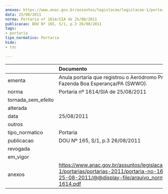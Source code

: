 ```yaml
---
anexos: https://www.anac.gov.br/assuntos/legislacao/legislacao-1/portarias/portarias-2011/portaria-no-1614-sia-de-25-08-2011/@@display-file/arquivo_norma/PA2011-1614.pdf
data: 25/08/2011
norma: Portaria nº 1614/SIA de 25/08/2011
publicacao: DOU Nº 165, S/1, p.3 26/08/2011
tags:
- portaria
tipo_normatico: Portaria
hide: 
- toc 
 
---
```


|                    | Documento                                                                                                                                                         |
|:-------------------|:------------------------------------------------------------------------------------------------------------------------------------------------------------------|
| ementa             | Anula portaria que registrou o Aeródromo Privado Fazenda Boa Esperança/PA (SWWO).                                                                                 |
| norma              | Portaria nº 1614/SIA de 25/08/2011                                                                                                                                |
| tornada_sem_efeito |                                                                                                                                                                   |
| alterada           |                                                                                                                                                                   |
| data               | 25/08/2011                                                                                                                                                        |
| outros             |                                                                                                                                                                   |
| tipo_normatico     | Portaria                                                                                                                                                          |
| publicacao         | DOU Nº 165, S/1, p.3 26/08/2011                                                                                                                                   |
| revogada           |                                                                                                                                                                   |
| em_vigor           |                                                                                                                                                                   |
| anexos             | https://www.anac.gov.br/assuntos/legislacao/legislacao-1/portarias/portarias-2011/portaria-no-1614-sia-de-25-08-2011/@@display-file/arquivo_norma/PA2011-1614.pdf |